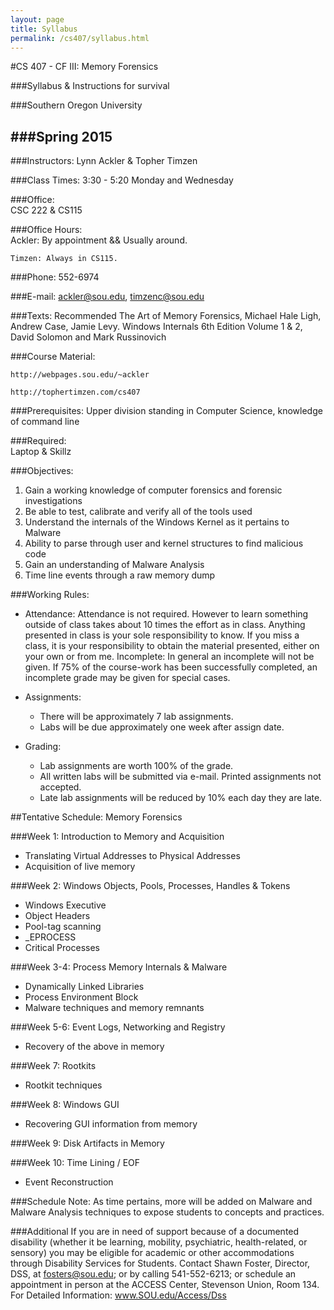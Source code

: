 ```yaml
---
layout: page
title: Syllabus
permalink: /cs407/syllabus.html
---
```


#CS 407 - CF III: Memory Forensics

###Syllabus & Instructions for survival
 
###Southern Oregon University

###Spring 2015
---
                                                                                   

###Instructors:
	Lynn Ackler & Topher Timzen

###Class Times:
	3:30 - 5:20 Monday and Wednesday

###Office:                
	 CSC 222 & CS115

###Office Hours:    
	Ackler:  By appointment && Usually around. 
				 
	Timzen: Always in CS115.
	

###Phone:
	552-6974

###E-mail:
	ackler@sou.edu, timzenc@sou.edu
 
###Texts: Recommended 
	The Art of Memory Forensics, Michael Hale Ligh, Andrew Case, Jamie Levy.
	Windows Internals 6th Edition Volume 1 & 2, David Solomon and Mark Russinovich
 
###Course Material:

	http://webpages.sou.edu/~ackler 
	
	http://tophertimzen.com/cs407
  
###Prerequisites:
	Upper division standing in Computer Science, knowledge of command line
 
###Required:	
	Laptop & Skillz
 
###Objectives:
1.	Gain a working knowledge of computer forensics and forensic investigations
2.	Be able to test, calibrate and verify all of the tools used
3.	Understand the internals of the Windows Kernel as it pertains to Malware
4.	Ability to parse through user and kernel structures to find malicious code
5.	Gain an understanding of Malware Analysis
6.	Time line events through a raw memory dump
         
###Working Rules:
- Attendance:
Attendance is not required.  However to learn something outside of class takes about 10 times the effort as in class.  Anything presented in class is your sole responsibility to know.  If you miss a class, it is your responsibility to obtain the material presented, either on your own or from me.
Incomplete:
In general an incomplete will not be given.  If 75% of the course-work has been successfully completed, an incomplete grade may be given for special cases.
- Assignments:
	- There will be approximately 7 lab assignments.
	- Labs will be due approximately one week after assign date.  
 
- Grading:
	- Lab assignments are worth 100% of the grade. 
	- All written labs will be submitted via e-mail. Printed assignments not accepted. 
	- Late lab assignments will be reduced by 10% each day they are late. 
	
##Tentative Schedule: Memory Forensics
 
###Week 1:         Introduction to Memory and Acquisition
- Translating Virtual Addresses  to Physical Addresses
- Acquisition of live memory	

###Week 2:         Windows Objects, Pools, Processes, Handles & Tokens
- Windows Executive
- Object Headers
- Pool-tag scanning
- _EPROCESS
- Critical Processes

###Week 3-4:     Process Memory Internals & Malware
- Dynamically Linked Libraries
- Process Environment Block
- Malware techniques and memory remnants    

###Week 5-6:      Event Logs, Networking and Registry

- Recovery of the above in memory        
                                                         
###Week 7:       Rootkits

- Rootkit techniques       

###Week 8:      Windows GUI

- Recovering GUI information from memory

###Week 9:	     Disk Artifacts in Memory	
	
###Week 10:       Time Lining / EOF
- Event Reconstruction 

###Schedule Note: As time pertains, more will be added on Malware and Malware Analysis techniques to expose students to concepts and practices. 
 
###Additional 
If you are in need of support because of a documented disability (whether it be learning, mobility, psychiatric, health-related, or sensory) you may be eligible for academic or other accommodations through Disability Services for Students.  Contact Shawn Foster, Director, DSS, at fosters@sou.edu; or by calling 541-552-6213; or schedule an appointment in person at the ACCESS Center, Stevenson Union, Room 134.  For Detailed Information: www.SOU.edu/Access/Dss



 
 

